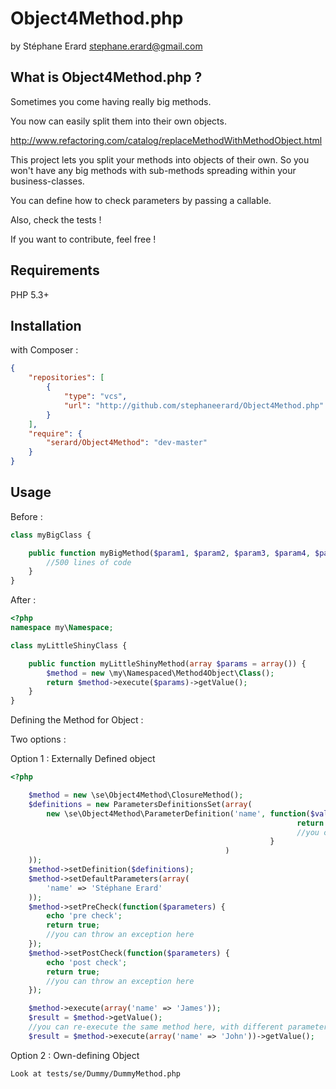 Object4Method.php
================

by Stéphane Erard <stephane.erard@gmail.com>

What is Object4Method.php ?
---------------------------

Sometimes you come having really big methods.

You now can easily split them into their own objects.

http://www.refactoring.com/catalog/replaceMethodWithMethodObject.html

This project lets you split your methods into objects of their own.
So you won't have any big methods with sub-methods spreading within your business-classes.

You can define how to check parameters by passing a callable.

Also, check the tests !

If you want to contribute, feel free !


Requirements
------------

PHP 5.3+

Installation
------------

with Composer :
``` json
{
    "repositories": [
        {
            "type": "vcs",
            "url": "http://github.com/stephaneerard/Object4Method.php"
        }
    ],
    "require": {
        "serard/Object4Method": "dev-master"
    }
}
```

Usage
-----

Before :

``` php
class myBigClass {

    public function myBigMethod($param1, $param2, $param3, $param4, $param5, $param6 = 'default', $param7 = null) {
        //500 lines of code
    }
}
```

After :

``` php
<?php
namespace my\Namespace;

class myLittleShinyClass {

    public function myLittleShinyMethod(array $params = array()) {
        $method = new \my\Namespaced\Method4Object\Class();
        return $method->execute($params)->getValue();
    }
}
```

Defining the Method for Object :

Two options :

Option 1 : Externally Defined object
``` php
<?php

    $method = new \se\Object4Method\ClosureMethod();
    $definitions = new ParametersDefinitionsSet(array(
        new \se\Object4Method\ParameterDefinition('name', function($value) {
                                                                return is_string($value) && strlen($value) > 1;
                                                                //you can throw an exception here
                                                          }
                                                )
    ));
    $method->setDefinition($definitions);
    $method->setDefaultParameters(array(
        'name' => 'Stéphane Erard'
    ));
    $method->setPreCheck(function($parameters) {
        echo 'pre check';
        return true;
        //you can throw an exception here
    });
    $method->setPostCheck(function($parameters) {
        echo 'post check';
        return true;
        //you can throw an exception here
    });

    $method->execute(array('name' => 'James'));
    $result = $method->getValue();
    //you can re-execute the same method here, with different parameters !
    $result = $method->execute(array('name' => 'John'))->getValue();
```

Option 2 : Own-defining Object

    Look at tests/se/Dummy/DummyMethod.php

